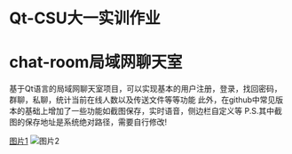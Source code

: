# Qt-CSU大一实训作业
# chat-room局域网聊天室

基于Qt语言的局域网聊天室项目，可以实现基本的用户注册，登录，找回密码，群聊，私聊，统计当前在线人数以及传送文件等等功能
此外，在github中常见版本的基础上增加了一些功能如截图保存，实时语音，侧边栏自定义等
P.S.其中截图的保存地址是系统绝对路径，需要自行修改!

[图片1](https://github.com/user-attachments/assets/2dccdc2c-c395-4384-bd05-f35e67c1cd76)
![图片2](https://github.com/user-attachments/assets/3892231c-099f-44f6-9993-971156102700)
